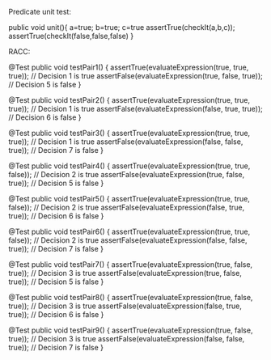 Predicate unit test:

public void unit(){
a=true;
b=true;
c=true
assertTrue(checkIt(a,b,c));
assertTrue(checkIt(false,false,false)
}


RACC:

  
  @Test
    public void testPair1() {
        assertTrue(evaluateExpression(true, true, true));  // Decision 1 is true
        assertFalse(evaluateExpression(true, false, true)); // Decision 5 is false
    }

  @Test
    public void testPair2() {
        assertTrue(evaluateExpression(true, true, true));  // Decision 1 is true
        assertFalse(evaluateExpression(false, true, true)); // Decision 6 is false
    }

  @Test
    public void testPair3() {
        assertTrue(evaluateExpression(true, true, true));  // Decision 1 is true
        assertFalse(evaluateExpression(false, false, true)); // Decision 7 is false
    }

  @Test
    public void testPair4() {
        assertTrue(evaluateExpression(true, true, false));  // Decision 2 is true
        assertFalse(evaluateExpression(true, false, true)); // Decision 5 is false
    }

  @Test
    public void testPair5() {
        assertTrue(evaluateExpression(true, true, false));  // Decision 2 is true
        assertFalse(evaluateExpression(false, true, true)); // Decision 6 is false
    }

  @Test
    public void testPair6() {
        assertTrue(evaluateExpression(true, true, false));  // Decision 2 is true
        assertFalse(evaluateExpression(false, false, true)); // Decision 7 is false
    }

  @Test
    public void testPair7() {
        assertTrue(evaluateExpression(true, false, true));  // Decision 3 is true
        assertFalse(evaluateExpression(true, false, true)); // Decision 5 is false
    }

  @Test
    public void testPair8() {
        assertTrue(evaluateExpression(true, false, true));  // Decision 3 is true
        assertFalse(evaluateExpression(false, true, true)); // Decision 6 is false
    }

  @Test
    public void testPair9() {
        assertTrue(evaluateExpression(true, false, true));  // Decision 3 is true
        assertFalse(evaluateExpression(false, false, true)); // Decision 7 is false
    }

